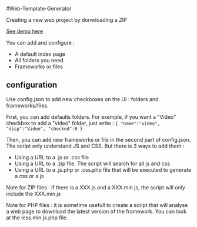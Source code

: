 #Web-Template-Generator

Creating a new web project by donwloading a ZIP

[See demo here](http://dev.otmax.fr/WebTemplateGenerator/)

You can add and configure :
* A default index page
* All folders you need
* Frameworks or files


## configuration

Use config.json to add new checkboxes on the UI : folders and frameworks/files.

First, you can add defaults folders. For exemple, if you want a "Video" checkbox to add a "video" folder, just write :
`{
	"name":"video",
	"disp":"Video",
	"checked":0
}`

Then, you can add new frameworks or file in the second part of config.json.
The script only understand JS and CSS. But there is 3 ways to add them :

* Using a URL to a .js or .css file
* Using a URL to a .zip file. The script will search for all js and css
* Using a URL to a .js.php or .css.php file that will be executed to generate a css or a js

Note for ZIP files : if there is a XXX.js and a XXX.min.js, the script will only include the XXX.min.js

Note for PHP files : it is sometime usefull to create a script that will analyse a web page to download the latest version of the framework. You can look at the less.min.js.php file.
